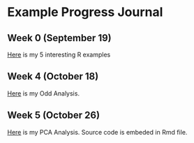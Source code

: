 # Example Progress Journal

## Week 0 (September 19)

[Here](http://htmlpreview.github.io/?https://github.com/BU-IE-582/fall18-emirbug/blob/master/files/example_homework_0.html) is my 5 interesting R examples

## Week 4 (October 18)

[Here](http://htmlpreview.github.io/?https://github.com/BU-IE-582/fall18-emirbug/blob/master/files/Homework_1.html) is my Odd Analysis.

## Week 5 (October 26)

[Here](files/Homework_2.html) is my PCA Analysis. Source code is embeded in Rmd file. 


        
      
